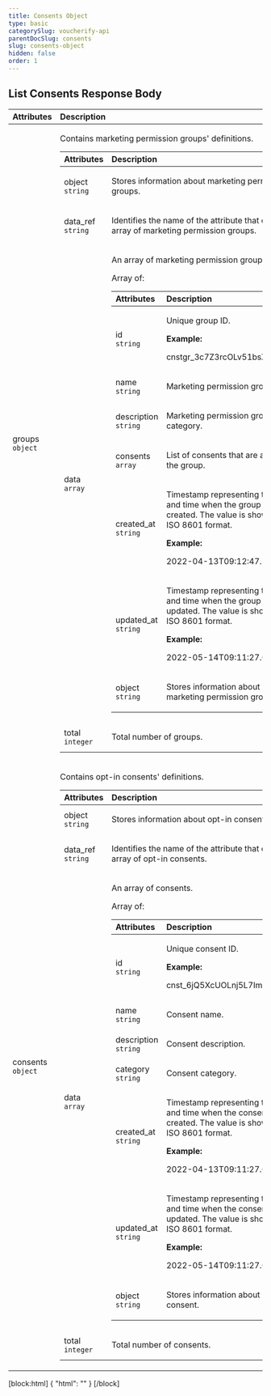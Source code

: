 ```yaml
---
title: Consents Object
type: basic
categorySlug: voucherify-api
parentDocSlug: consents
slug: consents-object
hidden: false
order: 1
---
```


## List Consents Response Body
| Attributes |  Description |
|:-----|:--------|
| groups</br>`object` | <p>Contains marketing permission groups' definitions.</p> <table><thead><tr><th style="text-align:left">Attributes</th><th style="text-align:left">Description</th></tr></thead><tbody><tr><td style="text-align:left">object</br><code>string</code></td><td style="text-align:left"><p>Stores information about marketing permission groups.</p></td></tr><tr><td style="text-align:left">data_ref</br><code>string</code></td><td style="text-align:left"><p>Identifies the name of the attribute that contains the array of marketing permission groups.</p></td></tr><tr><td style="text-align:left">data</br><code>array</code></td><td style="text-align:left"><p>An array of marketing permission groups.</p> Array of: <table><thead><tr><th style="text-align:left">Attributes</th><th style="text-align:left">Description</th></tr></thead><tbody><tr><td style="text-align:left">id</br><code>string</code></td><td style="text-align:left"><p>Unique group ID.</p> <strong>Example:</strong> <p>cnstgr_3c7Z3rcOLv51bsXlRtTZPYj8</p></td></tr><tr><td style="text-align:left">name</br><code>string</code></td><td style="text-align:left"><p>Marketing permission group name.</p></td></tr><tr><td style="text-align:left">description</br><code>string</code></td><td style="text-align:left"><p>Marketing permission group category.</p></td></tr><tr><td style="text-align:left">consents</br><code>array</code></td><td style="text-align:left"><p>List of consents that are assigned to the group.</p></td></tr><tr><td style="text-align:left">created_at</br><code>string</code></td><td style="text-align:left"><p>Timestamp representing the date and time when the group was created. The value is shown in the ISO 8601 format.</p> <strong>Example:</strong> <p>2022-04-13T09:12:47.743Z</p></td></tr><tr><td style="text-align:left">updated_at</br><code>string</code></td><td style="text-align:left"><p>Timestamp representing the date and time when the group was updated. The value is shown in the ISO 8601 format.</p> <strong>Example:</strong> <p>2022-05-14T09:11:27.037Z</p></td></tr><tr><td style="text-align:left">object</br><code>string</code></td><td style="text-align:left"><p>Stores information about a marketing permission group.</p></td></tr></tbody></table></td></tr><tr><td style="text-align:left">total</br><code>integer</code></td><td style="text-align:left"><p>Total number of groups.</p></td></tr></tbody></table> |
| consents</br>`object` | <p>Contains opt-in consents' definitions.</p> <table><thead><tr><th style="text-align:left">Attributes</th><th style="text-align:left">Description</th></tr></thead><tbody><tr><td style="text-align:left">object</br><code>string</code></td><td style="text-align:left"><p>Stores information about opt-in consents.</p></td></tr><tr><td style="text-align:left">data_ref</br><code>string</code></td><td style="text-align:left"><p>Identifies the name of the attribute that contains the array of opt-in consents.</p></td></tr><tr><td style="text-align:left">data</br><code>array</code></td><td style="text-align:left"><p>An array of consents.</p> Array of: <table><thead><tr><th style="text-align:left">Attributes</th><th style="text-align:left">Description</th></tr></thead><tbody><tr><td style="text-align:left">id</br><code>string</code></td><td style="text-align:left"><p>Unique consent ID.</p> <strong>Example:</strong> <p>cnst_6jQ5XcUOLnj5L7ImQAdBsJ1I</p></td></tr><tr><td style="text-align:left">name</br><code>string</code></td><td style="text-align:left"><p>Consent name.</p></td></tr><tr><td style="text-align:left">description</br><code>string</code></td><td style="text-align:left"><p>Consent description.</p></td></tr><tr><td style="text-align:left">category</br><code>string</code></td><td style="text-align:left"><p>Consent category.</p></td></tr><tr><td style="text-align:left">created_at</br><code>string</code></td><td style="text-align:left"><p>Timestamp representing the date and time when the consent was created. The value is shown in the ISO 8601 format.</p> <strong>Example:</strong> <p>2022-04-13T09:11:27.037Z</p></td></tr><tr><td style="text-align:left">updated_at</br><code>string</code></td><td style="text-align:left"><p>Timestamp representing the date and time when the consent was updated. The value is shown in the ISO 8601 format.</p> <strong>Example:</strong> <p>2022-05-14T09:11:27.037Z</p></td></tr><tr><td style="text-align:left">object</br><code>string</code></td><td style="text-align:left"><p>Stores information about an opt-in consent.</p></td></tr></tbody></table></td></tr><tr><td style="text-align:left">total</br><code>integer</code></td><td style="text-align:left"><p>Total number of consents.</p></td></tr></tbody></table> |

[block:html]
{
  "html": "<style>\n[title=\"Toggle library\"] { \n  display: none; }\n.LanguagePicker-divider { \n  display: none; }\n.Playground-section3VTXuaYZivJK > .APISectionHeader3LN_-QIR0m7x {\n  display: none; }\n.LanguagePicker-languages1qVVo_v6AlP9 {\n  display: none; }\n.headline-container-article-info2GaOf2jMpV0r {\n  display: none; }\n.APISectionHeader3LN_-QIR0m7x {\n  display: none; }\n.APIResponseSchemaPicker-label3XMQ9E-slNcS {\n  display: none; }\n.PlaygroundC7DInM9NFvBg {\n  display: none; }\n.Modal-Header3VPrQs3MUWWd {\n  display: none; }\n.rm-ReferenceMain .rm-Article {\n  max-width: 2000px; }\n</style>"
}
[/block]
